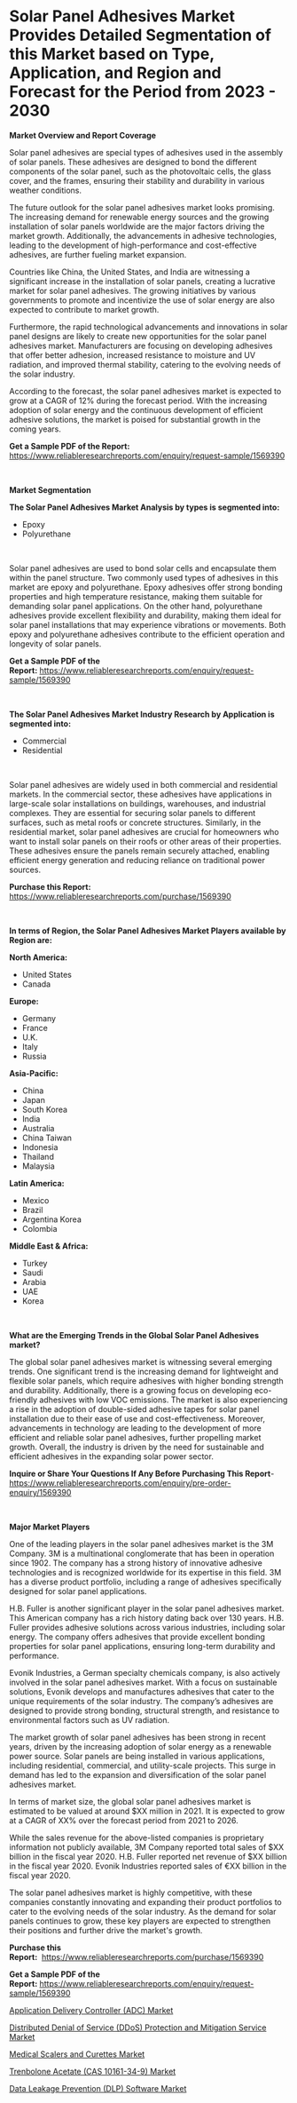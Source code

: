 <p><h1>Solar Panel Adhesives Market Provides Detailed Segmentation of this Market based on Type, Application, and Region and Forecast for the Period from 2023 - 2030</h1></p><p><strong>Market Overview and Report Coverage</strong></p>
<p><p>Solar panel adhesives are special types of adhesives used in the assembly of solar panels. These adhesives are designed to bond the different components of the solar panel, such as the photovoltaic cells, the glass cover, and the frames, ensuring their stability and durability in various weather conditions.</p><p>The future outlook for the solar panel adhesives market looks promising. The increasing demand for renewable energy sources and the growing installation of solar panels worldwide are the major factors driving the market growth. Additionally, the advancements in adhesive technologies, leading to the development of high-performance and cost-effective adhesives, are further fueling market expansion.</p><p>Countries like China, the United States, and India are witnessing a significant increase in the installation of solar panels, creating a lucrative market for solar panel adhesives. The growing initiatives by various governments to promote and incentivize the use of solar energy are also expected to contribute to market growth.</p><p>Furthermore, the rapid technological advancements and innovations in solar panel designs are likely to create new opportunities for the solar panel adhesives market. Manufacturers are focusing on developing adhesives that offer better adhesion, increased resistance to moisture and UV radiation, and improved thermal stability, catering to the evolving needs of the solar industry.</p><p>According to the forecast, the solar panel adhesives market is expected to grow at a CAGR of 12% during the forecast period. With the increasing adoption of solar energy and the continuous development of efficient adhesive solutions, the market is poised for substantial growth in the coming years.</p></p>
<p><strong>Get a Sample PDF of the Report:</strong> <a href="https://www.reliableresearchreports.com/enquiry/request-sample/1569390">https://www.reliableresearchreports.com/enquiry/request-sample/1569390</a></p>
<p>&nbsp;</p>
<p><strong>Market Segmentation</strong></p>
<p><strong>The Solar Panel Adhesives Market Analysis by types is segmented into:</strong></p>
<p><ul><li>Epoxy</li><li>Polyurethane</li></ul></p>
<p>&nbsp;</p>
<p><p>Solar panel adhesives are used to bond solar cells and encapsulate them within the panel structure. Two commonly used types of adhesives in this market are epoxy and polyurethane. Epoxy adhesives offer strong bonding properties and high temperature resistance, making them suitable for demanding solar panel applications. On the other hand, polyurethane adhesives provide excellent flexibility and durability, making them ideal for solar panel installations that may experience vibrations or movements. Both epoxy and polyurethane adhesives contribute to the efficient operation and longevity of solar panels.</p></p>
<p><strong>Get a Sample PDF of the Report:</strong>&nbsp;<a href="https://www.reliableresearchreports.com/enquiry/request-sample/1569390">https://www.reliableresearchreports.com/enquiry/request-sample/1569390</a></p>
<p>&nbsp;</p>
<p><strong>The Solar Panel Adhesives Market Industry Research by Application is segmented into:</strong></p>
<p><ul><li>Commercial</li><li>Residential</li></ul></p>
<p>&nbsp;</p>
<p><p>Solar panel adhesives are widely used in both commercial and residential markets. In the commercial sector, these adhesives have applications in large-scale solar installations on buildings, warehouses, and industrial complexes. They are essential for securing solar panels to different surfaces, such as metal roofs or concrete structures. Similarly, in the residential market, solar panel adhesives are crucial for homeowners who want to install solar panels on their roofs or other areas of their properties. These adhesives ensure the panels remain securely attached, enabling efficient energy generation and reducing reliance on traditional power sources.</p></p>
<p><strong>Purchase this Report:</strong>&nbsp; <a href="https://www.reliableresearchreports.com/purchase/1569390">https://www.reliableresearchreports.com/purchase/1569390</a></p>
<p>&nbsp;</p>
<p><strong>In terms of Region, the Solar Panel Adhesives Market Players available by Region are:</strong></p>
<p>
    <p> <strong> North America: </strong>
        <ul>
            <li>United States</li>
            <li>Canada</li>
        </ul>
        </p> 
    <p> <strong> Europe: </strong>
        <ul>
            <li>Germany</li>
            <li>France</li>
            <li>U.K.</li>
            <li>Italy</li>
            <li>Russia</li>
        </ul>
        </p> 
    <p> <strong> Asia-Pacific: </strong>
        <ul>
            <li>China</li>
            <li>Japan</li>
            <li>South Korea</li>
            <li>India</li>
            <li>Australia</li>
            <li>China Taiwan</li>
            <li>Indonesia</li>
            <li>Thailand</li>
            <li>Malaysia</li>
        </ul>
        </p> 
    <p> <strong> Latin America: </strong>
        <ul>
            <li>Mexico</li>
            <li>Brazil</li>
            <li>Argentina Korea</li>
            <li>Colombia</li>
        </ul>
        </p> 
    <p> <strong> Middle East & Africa: </strong>
        <ul>
            <li>Turkey</li>
            <li>Saudi</li>
            <li>Arabia</li>
            <li>UAE</li>
            <li>Korea</li>
        </ul>
    </p>
    </p>
<p>&nbsp;</p>
<p><strong>What are the Emerging Trends in the Global Solar Panel Adhesives market?</strong></p>
<p><p>The global solar panel adhesives market is witnessing several emerging trends. One significant trend is the increasing demand for lightweight and flexible solar panels, which require adhesives with higher bonding strength and durability. Additionally, there is a growing focus on developing eco-friendly adhesives with low VOC emissions. The market is also experiencing a rise in the adoption of double-sided adhesive tapes for solar panel installation due to their ease of use and cost-effectiveness. Moreover, advancements in technology are leading to the development of more efficient and reliable solar panel adhesives, further propelling market growth. Overall, the industry is driven by the need for sustainable and efficient adhesives in the expanding solar power sector.</p></p>
<p><strong>Inquire or Share Your Questions If Any Before Purchasing This Report</strong>- <a href="https://www.reliableresearchreports.com/enquiry/pre-order-enquiry/1569390">https://www.reliableresearchreports.com/enquiry/pre-order-enquiry/1569390</a></p>
<p>&nbsp;</p>
<p><strong>Major Market Players</strong></p>
<p><p>One of the leading players in the solar panel adhesives market is the 3M Company. 3M is a multinational conglomerate that has been in operation since 1902. The company has a strong history of innovative adhesive technologies and is recognized worldwide for its expertise in this field. 3M has a diverse product portfolio, including a range of adhesives specifically designed for solar panel applications.</p><p>H.B. Fuller is another significant player in the solar panel adhesives market. This American company has a rich history dating back over 130 years. H.B. Fuller provides adhesive solutions across various industries, including solar energy. The company offers adhesives that provide excellent bonding properties for solar panel applications, ensuring long-term durability and performance.</p><p>Evonik Industries, a German specialty chemicals company, is also actively involved in the solar panel adhesives market. With a focus on sustainable solutions, Evonik develops and manufactures adhesives that cater to the unique requirements of the solar industry. The company’s adhesives are designed to provide strong bonding, structural strength, and resistance to environmental factors such as UV radiation.</p><p>The market growth of solar panel adhesives has been strong in recent years, driven by the increasing adoption of solar energy as a renewable power source. Solar panels are being installed in various applications, including residential, commercial, and utility-scale projects. This surge in demand has led to the expansion and diversification of the solar panel adhesives market.</p><p>In terms of market size, the global solar panel adhesives market is estimated to be valued at around $XX million in 2021. It is expected to grow at a CAGR of XX% over the forecast period from 2021 to 2026.</p><p>While the sales revenue for the above-listed companies is proprietary information not publicly available, 3M Company reported total sales of $XX billion in the fiscal year 2020. H.B. Fuller reported net revenue of $XX billion in the fiscal year 2020. Evonik Industries reported sales of €XX billion in the fiscal year 2020.</p><p>The solar panel adhesives market is highly competitive, with these companies constantly innovating and expanding their product portfolios to cater to the evolving needs of the solar industry. As the demand for solar panels continues to grow, these key players are expected to strengthen their positions and further drive the market's growth.</p></p>
<p><strong>Purchase this Report:</strong>&nbsp;&nbsp;<a href="https://www.reliableresearchreports.com/purchase/1569390">https://www.reliableresearchreports.com/purchase/1569390</a></p>
<p></p>
<p><strong>Get a Sample PDF of the Report:</strong>&nbsp;<a href="https://www.reliableresearchreports.com/enquiry/request-sample/1569390">https://www.reliableresearchreports.com/enquiry/request-sample/1569390</a></p>
<p><p><a href="https://medium.com/@williambatz97/application-delivery-controller-adc-market-research-report-its-history-and-forecast-2023-to-2030-c62ce0d8f09a">Application Delivery Controller (ADC) Market</a></p><p><a href="https://www.linkedin.com/pulse/distributed-denial-service-ddos-protection-mitigation-2c/">Distributed Denial of Service (DDoS) Protection and Mitigation Service Market</a></p><p><a href="https://www.linkedin.com/pulse/medical-scalers-curettes-market-challenges-opportunities-growth/">Medical Scalers and Curettes Market</a></p><p><a href="https://medium.com/@othaleffler644/trenbolone-acetate-cas-10161-34-9-market-furnishes-information-on-market-share-market-trends-47e8717a1625">Trenbolone Acetate (CAS 10161-34-9) Market</a></p><p><a href="https://www.linkedin.com/pulse/data-leakage-prevention-dlp-software-market-challenges-opportunities/">Data Leakage Prevention (DLP) Software Market</a></p></p>